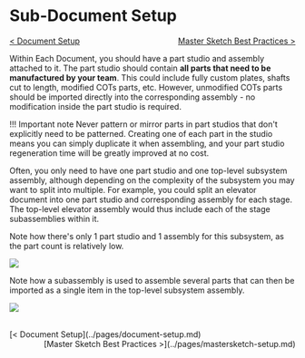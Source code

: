 <style>
.right{
    float:right;
}

.left{
    float:left;
}
</style>

# Sub-Document Setup

<span class="left">[< Document Setup](../pages/document-setup.md)</span> <span class="right">[Master Sketch Best Practices >](../pages/mastersketch-setup.md)</span>
<br>

Within Each Document, you should have a part studio and assembly attached to it. The part studio should contain **all parts that need to be manufactured by your team**. This could include fully custom plates, shafts cut to length, modified COTs parts, etc. However, unmodified COTs parts should be imported directly into the corresponding assembly - no modification inside the part studio is required.

!!! Important note
    Never pattern or mirror parts in part studios that don't explicitly need to be patterned. Creating one of each part in the studio means you can simply duplicate it when assembling, and your part studio regeneration time will be greatly improved at no cost.

Often, you only need to have one part studio and one top-level subsystem assembly, although depending on the complexity of the subsystem you may want to split into multiple. For example, you could split an elevator document into one part studio and corresponding assembly for each stage. The top-level elevator assembly would thus include each of the stage subassemblies within it.


Note how there's only 1 part studio and 1 assembly for this subsystem, as the part count is relatively low.

![](/img/design-standards/part-studio.webp)

Note how a subassembly is used to assemble several parts that can then be imported as a single item in the top-level subsystem assembly.

![](/img/design-standards/subassembly.png)

<br>
<span class="left">[< Document Setup](../pages/document-setup.md)</span> <span class="right">[Master Sketch Best Practices >](../pages/mastersketch-setup.md)</span>
<br>
<br>